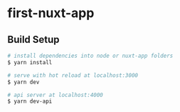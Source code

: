 # first-nuxt-app

## Build Setup

```bash
# install dependencies into node or nuxt-app folders
$ yarn install

# serve with hot reload at localhost:3000
$ yarn dev

# api server at localhost:4000
$ yarn dev-api
